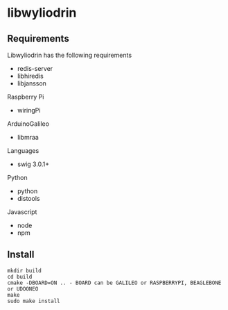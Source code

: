 libwyliodrin
============


Requirements
------------
Libwyliodrin has the following requirements
  * redis-server
  * libhiredis
  * libjansson

Raspberry Pi
  * wiringPi

ArduinoGalileo
  * libmraa

Languages
  * swig 3.0.1+

Python
  * python
  * distools

Javascript
  * node
  * npm


Install
-------

    mkdir build
    cd build
    cmake -DBOARD=ON .. - BOARD can be GALILEO or RASPBERRYPI, BEAGLEBONE or UDOONEO
    make
    sudo make install




